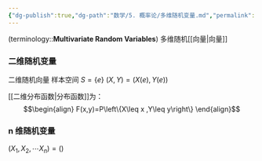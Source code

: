 ```yaml
---
{"dg-publish":true,"dg-path":"数学/5. 概率论/多维随机变量.md","permalink":"/数学/5. 概率论/多维随机变量/","dgPassFrontmatter":true,"noteIcon":"","created":"2024-05-21T15:20:28.127+08:00","updated":"2025-04-14T11:45:27.140+08:00"}
---
```



(terminology::**Multivariate Random Variables**)   多维随机[[向量\|向量]]
### 二维随机变量
二维随机向量
样本空间 $S=\left\{e \right\}$
$(X,Y)=(X(e),Y(e))$

[[二维分布函数\|分布函数]]为：
$$\begin{align}
F(x,y)=P\left\{X\leq x ,Y\leq y\right\}
\end{align}$$

### n 维随机变量
$(X_{1},X_{2},\cdots X_{n})=()$
